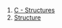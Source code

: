 1.  [C - Structures](http://www.exforsys.com/tutorials/c-plus-plus/c-structures.html)
2.  [Structure](http://en.wikipedia.org/wiki/Structure)
